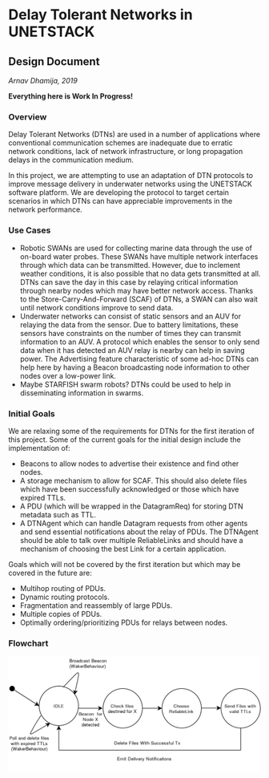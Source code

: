 # Delay Tolerant Networks in UNETSTACK
## Design Document
*Arnav Dhamija, 2019*

**Everything here is Work In Progress!**

### Overview

Delay Tolerant Networks (DTNs) are used in a number of applications where conventional communication schemes are inadequate due to erratic network conditions, lack of network infrastructure, or long propagation delays in the communication medium.

In this project, we are attempting to use an adaptation of DTN protocols to improve message delivery in underwater networks using the UNETSTACK software platform. We are developing the protocol to target certain scenarios in which DTNs can have appreciable improvements in the network performance.

### Use Cases

* Robotic SWANs are used for collecting marine data through the use of on-board water probes. These SWANs have multiple network interfaces through which data can be transmitted. However, due to inclement weather conditions, it is also possible that no data gets transmitted at all. DTNs can save the day in this case by relaying critical information through nearby nodes which may have better network access. Thanks to the Store-Carry-And-Forward (SCAF) of DTNs, a SWAN can also wait until network conditions improve to send data.
* Underwater networks can consist of static sensors and an AUV for relaying the data from the sensor. Due to battery limitations, these sensors have constraints on the number of times they can transmit information to an AUV. A protocol which enables the sensor to only send data when it has detected an AUV relay is nearby can help in saving power. The Advertising feature characteristic of some ad-hoc DTNs can help here by having a Beacon broadcasting node information to other nodes over a low-power link.
* Maybe STARFISH swarm robots? DTNs could be used to help in disseminating information in swarms.

### Initial Goals

We are relaxing some of the requirements for DTNs for the first iteration of this project. Some of the current goals for the initial design include the implementation of:

* Beacons to allow nodes to advertise their existence and find other nodes.
* A storage mechanism to allow for SCAF. This should also delete files which have been successfully acknowledged or those which have expired TTLs.
* A PDU (which will be wrapped in the DatagramReq) for storing DTN metadata such as TTL.
* A DTNAgent which can handle Datagram requests from other agents and send essential notifications about the relay of PDUs. The DTNAgent should be able to talk over multiple ReliableLinks and should have a mechanism of choosing the best Link for a certain application.

Goals which will not be covered by the first iteration but which may be covered in the future are:

* Multihop routing of PDUs.
* Dynamic routing protocols.
* Fragmentation and reassembly of large PDUs.
* Multiple copies of PDUs.
* Optimally ordering/prioritizing PDUs for relays between nodes.

### Flowchart

![](UNETSTACK-DTN.png)